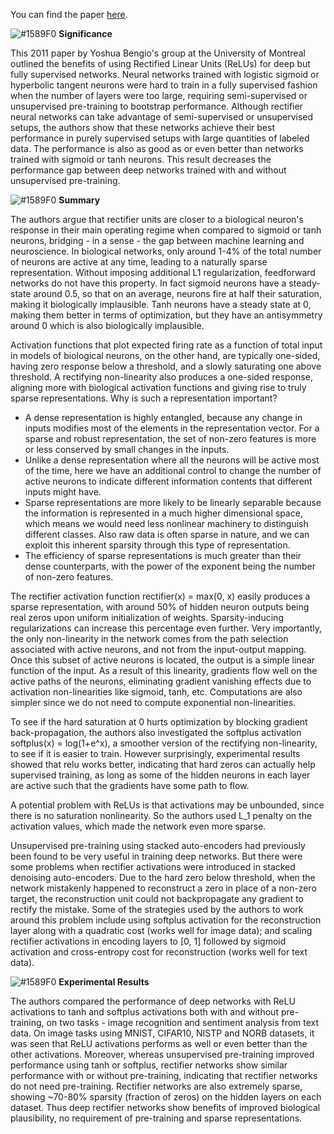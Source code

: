You can find the paper [here](http://proceedings.mlr.press/v15/glorot11a/glorot11a.pdf).


![#1589F0](https://placehold.it/15/1589F0/000000?text=+) **Significance**

This 2011 paper by Yoshua Bengio's group at the University of Montreal outlined the benefits of using Rectified Linear Units (ReLUs) for deep but fully supervised networks. Neural networks trained with logistic sigmoid or hyperbolic tangent neurons were hard to train in a fully supervised fashion when the number of layers were too large, requiring semi-supervised or unsupervised pre-training to bootstrap performance. Although rectifier neural networks can take advantage of semi-supervised or unsupervised setups, the authors show that these networks achieve their best performance in purely supervised setups with large quantities of labeled data. The performance is also as good as or even better than networks trained with sigmoid or tanh neurons. This result decreases the performance gap between deep networks trained with and without unsupervised pre-training. 

![#1589F0](https://placehold.it/15/1589F0/000000?text=+) **Summary**

The authors argue that rectifier units are closer to a biological neuron's response in their main operating regime when compared to sigmoid or tanh neurons, bridging - in a sense - the gap between machine learning and neuroscience. In biological networks, only around 1-4% of the total number of neurons are active at any time, leading to a naturally sparse representation. Without imposing additional L1 regularization, feedforward networks do not have this property. In fact sigmoid neurons have a steady-state around 0.5, so that on an average, neurons fire at half their saturation, making it biologically implausible. Tanh neurons have a steady state at 0, making them better in terms of optimization, but they have an antisymmetry around 0 which is also biologically implausible.

Activation functions that plot expected firing rate as a function of total input in models of biological neurons, on the other hand, are typically one-sided, having zero response below a threshold, and a slowly saturating one above threshold. A rectifying non-linearity also produces a one-sided response, aligning more with biological activation functions and giving rise to truly sparse representations. Why is such a representation important?
- A dense representation is highly entangled, because any change in inputs modifies most of the elements in the representation vector. For a sparse and robust representation, the set of non-zero features is more or less conserved by small changes in the inputs.
- Unlike a dense representation where all the neurons will be active most of the time, here we have an additional control to change the number of active neurons to indicate different information contents that different inputs might have.
- Sparse representations are more likely to be linearly separable because the information is represented in a much higher dimensional space, which means we would need less nonlinear machinery to distinguish different classes. Also raw data is often sparse in nature, and we can exploit this inherent sparsity through this type of representation.
- The efficiency of sparse representations is much greater than their dense counterparts, with the power of the exponent being the number of non-zero features.

The rectifier activation function rectifier(x) = max(0, x) easily produces a sparse representation, with around 50% of hidden neuron outputs being real zeros upon uniform initialization of weights. Sparsity-inducing regularizations can increase this percentage even further. Very importantly, the only non-linearity in the network comes from the path selection associated with active neurons, and not from the input-output mapping. Once this subset of active neurons is located, the output is a simple linear function of the input. As a result of this linearity, gradients flow well on the active paths of the neurons, eliminating gradient vanishing effects due to activation non-linearities like sigmoid, tanh, etc. Computations are also simpler since we do not need to compute exponential non-linearities.

To see if the hard saturation at 0 hurts optimization by blocking gradient back-propagation, the authors also investigated the softplus activation softplus(x) = log(1+e^x), a smoother version of the rectifying non-linearity, to see if it is easier to train. However surprisingly, experimental results showed that relu works better, indicating that hard zeros can actually help supervised training, as long as some of the hidden neurons in each layer are active such that the gradients have some path to flow.

A potential problem with ReLUs is that activations may be unbounded, since there is no saturation nonlinearity. So the authors used L_1 penalty on the activation values, which made the network even more sparse.

Unsupervised pre-training using stacked auto-encoders had previously been found to be very useful in training deep networks. But there were some problems when rectifier activations were introduced in stacked denoising auto-encoders. Due to the hard zero below threshold, when the network mistakenly happened to reconstruct a zero in place of a non-zero target, the reconstruction unit could not backpropagate any gradient to rectify the mistake. Some of the strategies used by the authors to work around this problem include using softplus activation for the reconstruction layer along with a quadratic cost (works well for image data); and scaling rectifier activations in encoding layers to [0, 1] followed by sigmoid activation and cross-entropy cost for reconstruction (works well for text data).

![#1589F0](https://placehold.it/15/1589F0/000000?text=+) **Experimental Results**

The authors compared the performance of deep networks with ReLU activations to tanh and softplus activations both with and without pre-training, on two tasks - image recognition and sentiment analysis from text data. On image tasks using MNIST, CIFAR10, NISTP and NORB datasets, it was seen that ReLU activations performs as well or even better than the other activations. Moreover, whereas unsupervised pre-training improved performance using tanh or softplus, rectifier networks show similar performance with or without pre-training, indicating that rectifier networks do not need pre-training. Rectifier networks are also extremely sparse, showing ~70-80% sparsity (fraction of zeros) on the hidden layers on each dataset. Thus deep rectifier networks show benefits of improved biological plausibility, no requirement of pre-training and sparse representations.
